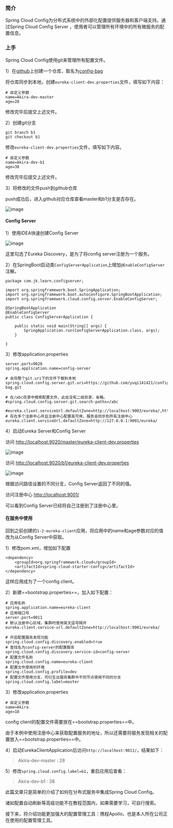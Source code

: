 ### 简介
Spring Cloud Config为分布式系统中的外部化配置提供服务器和客户端支持。通过Spring Cloud Config Server ，使用者可以管理所有环境中的所有微服务的配置信息。

### 上手
Spring Cloud Config使用git来管理所有配置文件。

1）在[github](https://github.com/new)上创建一个仓库，取名为[config-bag](https://github.com/yuqi141421/config-bag)

将仓库同步到本地，创建`eureka-client-dev.properties`文件，填写如下内容：

```
# 自定义参数
name=Akira-dev-master
age=28
```

修改完毕后提交上述文件。

2）创建git分支

```
git branch b1
git checkout b1
```

修改`eureka-client-dev.properties`文件，填写如下内容。

```
# 自定义参数
name=Akira-dev-b1
age=38
```

修改完毕后提交上述文件。

3）将修改的文件push到github仓库

push成功后，进入github对应仓库查看master和b1分支是否存在。

![image](https://gitee.com/yuqihaha/learn-spring-cloud-greenwich-blog/raw/master/img/config-bag.png)

#### Config Server
1）使用IDEA快速创建Config Server

![image](https://gitee.com/yuqihaha/learn-spring-cloud-greenwich-blog/raw/master/img/2-1-step1.png)

这里勾选了Eureka Discovery，是为了将config server注册为一个服务。

2）在SpringBoot启动类`ConfigServerApplication`上增加`@EnableConfigServer`注解。

```
package com.jk.learn.configserver;

import org.springframework.boot.SpringApplication;
import org.springframework.boot.autoconfigure.SpringBootApplication;
import org.springframework.cloud.config.server.EnableConfigServer;

@SpringBootApplication
@EnableConfigServer
public class ConfigServerApplication {

    public static void main(String[] args) {
        SpringApplication.run(ConfigServerApplication.class, args);
    }

}

```

3）修改application.properties

```
server.port=9020
spring.application.name=config-server

# 会将整个git.uri下的文件下载到本地
spring.cloud.config.server.git.uri=https://github.com/yuqi141421/config-bag.git

# 在/abc目录中搜索配置文件，此处没有二级目录，省略。
#spring.cloud.config.server.git.search-paths=/abc

#eureka.client.serviceUrl.defaultZone=http://localhost:9003/eureka/,http://localhost:9001/eureka/,http://localhost:9002/eureka/
# 存在多个注册中心并且注册中心配置高可用，服务会同步到所有注册中心
eureka.client.serviceUrl.defaultZone=http://127.0.0.1:9001/eureka/
```

4）启动Eureka Server和Config Server

访问 [http://localhost:9020/master/eureka-client-dev.properties](http://localhost:9020/master/eureka-client-dev.properties)

![image](https://gitee.com/yuqihaha/learn-spring-cloud-greenwich-blog/raw/master/img/config-1-step1.png)

访问 [http://localhost:9020/b1/eureka-client-dev.properties](http://localhost:9020/b1/eureka-client-dev.properties)

![image](https://gitee.com/yuqihaha/learn-spring-cloud-greenwich-blog/raw/master/img/config-1-step2.png)

根据访问路径设置的不同分支，Config Server返回了不同的值。

访问注册中心 [http://localhost:9001/](http://localhost:9001/)

可以看到Config Server已经将自己注册到了注册中心里。

#### 在服务中使用
回到之前创建的`1-2-eureka-client`应用，将应用中的name和age参数对应的值改为从Config Server中获取。

1）修改pom.xml，增加如下配置

```
<dependency>
    <groupId>org.springframework.cloud</groupId>
    <artifactId>spring-cloud-starter-config</artifactId>
</dependency>
```

这样应用成为了一个config client。

2）新建==bootstrap.properties==，加入如下配置：

```
# 应用名称
spring.application.name=eureka-client
# 应用端口号
server.port=9011
# 默认注册中心区域，集群时使用英文逗号隔开
eureka.client.service-url.defaultZone=http://localhost:9001/eureka/

# 开启配置服务发现功能
spring.cloud.config.discovery.enabled=true
# 查找名为config-server的配置服务
spring.cloud.config.discovery.service-id=config-server
# 配置文件名称
spring.cloud.config.name=eureka-client
# 配置文件使用的环境
spring.cloud.config.profile=dev
# 配置文件使用分支，可衍生出服务集群中不同节点使用不同的分支
spring.cloud.config.label=master
```

3）修改application.properties

```
# 自定义参数
name=Akira
age=18
```

config client的配置文件需要放在==bootstrap.properties==中。

由于本例中使用注册中心来获取配置服务的地址，所以还需要将服务发现相关的配置放入==bootstrap.properties==中。

4）启动EurekaClientApplication后访问`http://localhost:9011/`，结果如下：
>Akira-dev-master : 28

5）修改`spring.cloud.config.label=b1`，重启应用后查看：
>Akira-dev-b1 : 38



此篇文章只是简单的介绍了如何在分布式服务中集成Spring Cloud Config。

诸如配置自动刷新等高级功能不在教程范围内，如果需要学习，可自行搜索。

接下来，将介绍功能更加强大的配置管理工具：携程Apollo，也是本人所在公司正在使用的配置管理工具。


